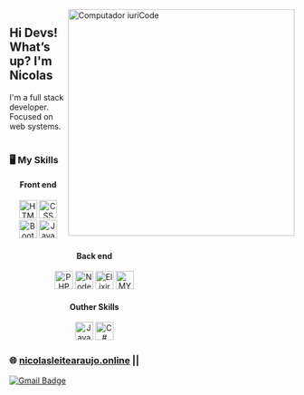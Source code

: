 <img src="https://i.ibb.co/YZGwjsc/Developer-activity-bro.png" min-width="400px" max-width="400px" width="400px" align="right" alt="Computador iuriCode">
<h2 align="left">Hi Devs! What’s up? <strong> I'm Nicolas</strong></h2>
I'm a full stack developer. Focused on web systems.
<br>
<br>
<h3> <strong>🖥️ My Skills </strong></h3>
<div style="left: 50px;width: 300px;"> 
	<center>
		<div class="separator"><h4>Front end</h4></div>
		<p>
			<img height="32" src="https://upload.wikimedia.org/wikipedia/commons/thumb/6/61/HTML5_logo_and_wordmark.svg/1200px-HTML5_logo_and_wordmark.svg.png" alt="HTML5"/>
			<img height="32" src="https://www.logolynx.com/images/logolynx/7e/7eed17a45f24e41077eb7cad1d031492.png" alt="CSS" title="CSS" />
			<img height="32" src="https://getbootstrap.com.br/docs/4.1/assets/img/bootstrap-stack.png" alt="Bootstrap" title="Boots" />
			<img height="32" src="https://upload.wikimedia.org/wikipedia/commons/thumb/9/99/Unofficial_JavaScript_logo_2.svg/1024px-Unofficial_JavaScript_logo_2.svg.png" alt="Javascript" title="Javascript" />  
		</p>
		<div class="separator"><h4>Back end</h4></div>
		<p>
			<img height="32" src="https://upload.wikimedia.org/wikipedia/commons/thumb/2/27/PHP-logo.svg/1200px-PHP-logo.svg.png" alt="PHP" title="PHP" />
			<img height="32" src="https://upload.wikimedia.org/wikipedia/commons/thumb/d/d9/Node.js_logo.svg/1200px-Node.js_logo.svg.png" alt="NodeJs" title="NodeJs" />
			<img height="32" src="https://elixir-lang.org/images/logo/logo.png" alt="Elixir" title="Elixir" />
			<img height="32" src="https://download.logo.wine/logo/MySQL/MySQL-Logo.wine.png" alt="MYSQL" title="Mysql" />   
		</p>
		<div class="separator"><h4>Outher Skills</h4></div>
		<p>
			<img height="32" src="https://1000logos.net/wp-content/uploads/2020/09/Java-Logo.png" alt="Java" title="Java" />
			<img height="32" src="https://seeklogo.com/images/C/c-sharp-c-logo-02F17714BA-seeklogo.com.png" alt="C#" title="C#" />
		</p>
	</center>
</div>
<h3 align="left">🌐 <a href="http://nicolasleitearaujo.online">nicolasleitearaujo.online</a> || 
	
	
</h3>

[![Gmail Badge](https://img.shields.io/badge/-nicolasleitearaujo@gmail.com-eb415b?style=flat-square&logo=Gmail&logoColor=white&link=mailto:nicolasleitearaujo@gmail.com)](mailto:nicolasleitearaujo@gmail.com) 
